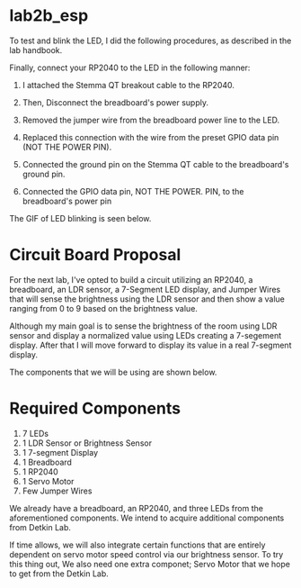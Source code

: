 # lab2b_esp

To test and blink the LED, I did the following procedures, as described in the lab handbook.

Finally, connect your RP2040 to the LED in the following manner:
1. I attached the Stemma QT breakout cable to the RP2040.
2. Then, Disconnect the breadboard's power supply.
3. Removed the jumper wire from the breadboard power line to the LED.

4. Replaced this connection with the wire from the preset GPIO data pin (NOT THE POWER PIN).

5. Connected the ground pin on the Stemma QT cable to the breadboard's ground pin.

6. Connected the GPIO data pin, NOT THE POWER. PIN, to the breadboard's power pin


The GIF of LED blinking is seen below.


# Circuit Board Proposal

For the next lab, I've opted to build a circuit utilizing an RP2040, a breadboard, an LDR sensor, a 7-Segment LED display, and Jumper Wires that will sense the brightness using the LDR sensor and then show a value ranging from 0 to 9 based on the brightness value.

Although my main goal is to sense the brightness of the room using LDR sensor and display a normalized value using LEDs creating a 7-segement display. After that I will move forward to display its value in a real 7-segment display.

The components that we will be using are shown below. 

# Required Components
1. 7 LEDs
2. 1 LDR Sensor or Brightness Sensor
3. 1 7-segment Display
4. 1 Breadboard
5. 1 RP2040
6. 1 Servo Motor
7. Few Jumper Wires

We already have a breadboard, an RP2040, and three LEDs from the aforementioned components. We intend to acquire additional components from Detkin Lab.

If time allows, we will also integrate certain functions that are entirely dependent on servo motor speed control via our brightness sensor. To try this thing out, We also need one extra componet; Servo Motor that we hope to get from the Detkin Lab.
